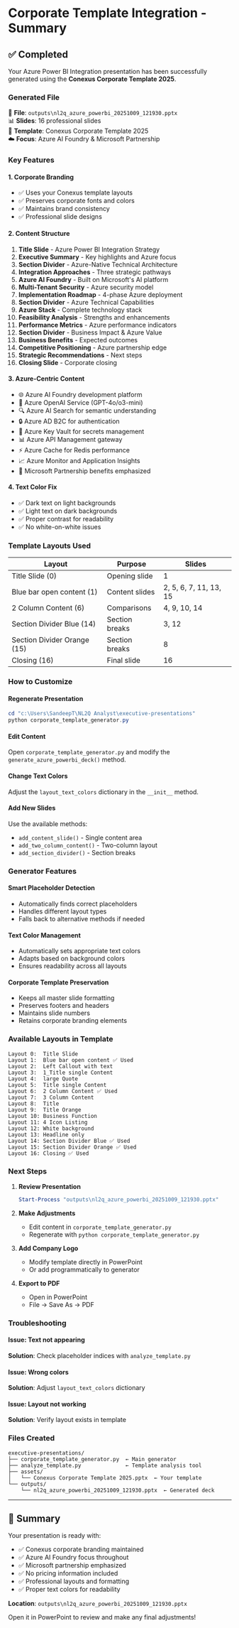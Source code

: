 # Corporate Template Integration - Summary

## ✅ Completed

Your Azure Power BI Integration presentation has been successfully generated using the **Conexus Corporate Template 2025**.

### Generated File
📄 **File**: `outputs\nl2q_azure_powerbi_20251009_121930.pptx`  
📊 **Slides**: 16 professional slides  
🏢 **Template**: Conexus Corporate Template 2025  
☁️  **Focus**: Azure AI Foundry & Microsoft Partnership

### Key Features

#### 1. **Corporate Branding**
- ✅ Uses your Conexus template layouts
- ✅ Preserves corporate fonts and colors
- ✅ Maintains brand consistency
- ✅ Professional slide designs

#### 2. **Content Structure**
1. **Title Slide** - Azure Power BI Integration Strategy
2. **Executive Summary** - Key highlights and Azure focus
3. **Section Divider** - Azure-Native Technical Architecture
4. **Integration Approaches** - Three strategic pathways
5. **Azure AI Foundry** - Built on Microsoft's AI platform
6. **Multi-Tenant Security** - Azure security model
7. **Implementation Roadmap** - 4-phase Azure deployment
8. **Section Divider** - Azure Technical Capabilities
9. **Azure Stack** - Complete technology stack
10. **Feasibility Analysis** - Strengths and enhancements
11. **Performance Metrics** - Azure performance indicators
12. **Section Divider** - Business Impact & Azure Value
13. **Business Benefits** - Expected outcomes
14. **Competitive Positioning** - Azure partnership edge
15. **Strategic Recommendations** - Next steps
16. **Closing Slide** - Corporate closing

#### 3. **Azure-Centric Content**
- 🌐 Azure AI Foundry development platform
- 🤖 Azure OpenAI Service (GPT-4o/o3-mini)
- 🔍 Azure AI Search for semantic understanding
- 🔒 Azure AD B2C for authentication
- 🔐 Azure Key Vault for secrets management
- 📊 Azure API Management gateway
- ⚡ Azure Cache for Redis performance
- 📈 Azure Monitor and Application Insights
- 🚀 Microsoft Partnership benefits emphasized

#### 4. **Text Color Fix**
- ✅ Dark text on light backgrounds
- ✅ Light text on dark backgrounds  
- ✅ Proper contrast for readability
- ✅ No white-on-white issues

### Template Layouts Used

| Layout | Purpose | Slides |
|--------|---------|---------|
| Title Slide (0) | Opening slide | 1 |
| Blue bar open content (1) | Content slides | 2, 5, 6, 7, 11, 13, 15 |
| 2 Column Content (6) | Comparisons | 4, 9, 10, 14 |
| Section Divider Blue (14) | Section breaks | 3, 12 |
| Section Divider Orange (15) | Section breaks | 8 |
| Closing (16) | Final slide | 16 |

### How to Customize

#### Regenerate Presentation
```powershell
cd "c:\Users\SandeepT\NL2Q Analyst\executive-presentations"
python corporate_template_generator.py
```

#### Edit Content
Open `corporate_template_generator.py` and modify the `generate_azure_powerbi_deck()` method.

#### Change Text Colors
Adjust the `layout_text_colors` dictionary in the `__init__` method.

#### Add New Slides
Use the available methods:
- `add_content_slide()` - Single content area
- `add_two_column_content()` - Two-column layout
- `add_section_divider()` - Section breaks

### Generator Features

#### Smart Placeholder Detection
- Automatically finds correct placeholders
- Handles different layout types
- Falls back to alternative methods if needed

#### Text Color Management
- Automatically sets appropriate text colors
- Adapts based on background colors
- Ensures readability across all layouts

#### Corporate Template Preservation
- Keeps all master slide formatting
- Preserves footers and headers
- Maintains slide numbers
- Retains corporate branding elements

### Available Layouts in Template

```
Layout 0:  Title Slide
Layout 1:  Blue bar open content ✅ Used
Layout 2:  Left Callout with text
Layout 3:  1_Title single Content
Layout 4:  large Quote
Layout 5:  Title single Content
Layout 6:  2 Column Content ✅ Used
Layout 7:  3 Column Content
Layout 8:  Title
Layout 9:  Title Orange
Layout 10: Business Function
Layout 11: 4 Icon Listing
Layout 12: White background
Layout 13: Headline only
Layout 14: Section Divider Blue ✅ Used
Layout 15: Section Divider Orange ✅ Used
Layout 16: Closing ✅ Used
```

### Next Steps

1. **Review Presentation**
   ```powershell
   Start-Process "outputs\nl2q_azure_powerbi_20251009_121930.pptx"
   ```

2. **Make Adjustments**
   - Edit content in `corporate_template_generator.py`
   - Regenerate with `python corporate_template_generator.py`

3. **Add Company Logo**
   - Modify template directly in PowerPoint
   - Or add programmatically to generator

4. **Export to PDF**
   - Open in PowerPoint
   - File → Save As → PDF

### Troubleshooting

#### Issue: Text not appearing
**Solution**: Check placeholder indices with `analyze_template.py`

#### Issue: Wrong colors
**Solution**: Adjust `layout_text_colors` dictionary

#### Issue: Layout not working
**Solution**: Verify layout exists in template

### Files Created

```
executive-presentations/
├── corporate_template_generator.py  ← Main generator
├── analyze_template.py              ← Template analysis tool
├── assets/
│   └── Conexus Corporate Template 2025.pptx  ← Your template
└── outputs/
    └── nl2q_azure_powerbi_20251009_121930.pptx  ← Generated deck
```

---

## 🎉 Summary

Your presentation is ready with:
- ✅ Conexus corporate branding maintained
- ✅ Azure AI Foundry focus throughout
- ✅ Microsoft partnership emphasized
- ✅ No pricing information included
- ✅ Professional layouts and formatting
- ✅ Proper text colors for readability

**Location**: `outputs\nl2q_azure_powerbi_20251009_121930.pptx`

Open it in PowerPoint to review and make any final adjustments!
